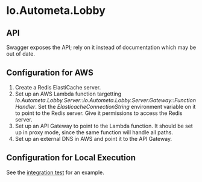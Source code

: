 # Io.Autometa.Lobby

## API

Swagger exposes the API; rely on it instead of documentation which may be out of date.

## Configuration for AWS

1. Create a Redis ElastiCache server.
2. Set up an AWS Lambda function targetting *Io.Autometa.Lobby.Server::Io.Autometa.Lobby.Server.Gateway::FunctionHandler*. Set the *ElasticacheConnectionString* environment variable on it to point to the Redis server. Give it permissions to access the Redis server.
3. Set up an API Gateway to point to the Lambda function. It should be set up in proxy mode, since the same function will handle all paths.
4. Set up an external DNS in AWS and point it to the API Gateway.

## Configuration for Local Execution

See the [integration test](./.vscode/runTest.sh) for an example.